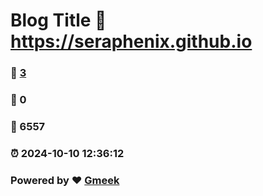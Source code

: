 # Blog Title :link: https://seraphenix.github.io 
### :page_facing_up: [3](https://seraphenix.github.io/tag.html) 
### :speech_balloon: 0 
### :hibiscus: 6557 
### :alarm_clock: 2024-10-10 12:36:12 
### Powered by :heart: [Gmeek](https://github.com/Meekdai/Gmeek)
